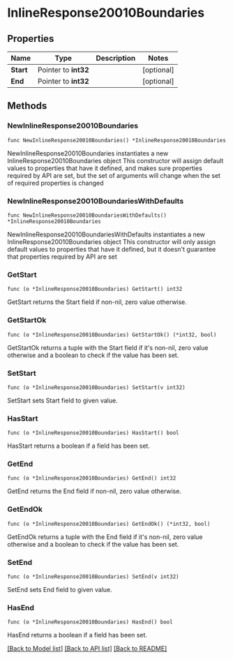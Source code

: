 # InlineResponse20010Boundaries

## Properties

Name | Type | Description | Notes
------------ | ------------- | ------------- | -------------
**Start** | Pointer to **int32** |  | [optional] 
**End** | Pointer to **int32** |  | [optional] 

## Methods

### NewInlineResponse20010Boundaries

`func NewInlineResponse20010Boundaries() *InlineResponse20010Boundaries`

NewInlineResponse20010Boundaries instantiates a new InlineResponse20010Boundaries object
This constructor will assign default values to properties that have it defined,
and makes sure properties required by API are set, but the set of arguments
will change when the set of required properties is changed

### NewInlineResponse20010BoundariesWithDefaults

`func NewInlineResponse20010BoundariesWithDefaults() *InlineResponse20010Boundaries`

NewInlineResponse20010BoundariesWithDefaults instantiates a new InlineResponse20010Boundaries object
This constructor will only assign default values to properties that have it defined,
but it doesn't guarantee that properties required by API are set

### GetStart

`func (o *InlineResponse20010Boundaries) GetStart() int32`

GetStart returns the Start field if non-nil, zero value otherwise.

### GetStartOk

`func (o *InlineResponse20010Boundaries) GetStartOk() (*int32, bool)`

GetStartOk returns a tuple with the Start field if it's non-nil, zero value otherwise
and a boolean to check if the value has been set.

### SetStart

`func (o *InlineResponse20010Boundaries) SetStart(v int32)`

SetStart sets Start field to given value.

### HasStart

`func (o *InlineResponse20010Boundaries) HasStart() bool`

HasStart returns a boolean if a field has been set.

### GetEnd

`func (o *InlineResponse20010Boundaries) GetEnd() int32`

GetEnd returns the End field if non-nil, zero value otherwise.

### GetEndOk

`func (o *InlineResponse20010Boundaries) GetEndOk() (*int32, bool)`

GetEndOk returns a tuple with the End field if it's non-nil, zero value otherwise
and a boolean to check if the value has been set.

### SetEnd

`func (o *InlineResponse20010Boundaries) SetEnd(v int32)`

SetEnd sets End field to given value.

### HasEnd

`func (o *InlineResponse20010Boundaries) HasEnd() bool`

HasEnd returns a boolean if a field has been set.


[[Back to Model list]](../README.md#documentation-for-models) [[Back to API list]](../README.md#documentation-for-api-endpoints) [[Back to README]](../README.md)


